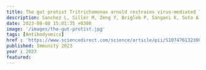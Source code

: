 ```yaml
---
title: The gut protist Tritrichomonas arnold restrains virus-mediated loss of oral tolerance by modulating dietary antigen-presenting dendritic cells
description: Sanchez L, Siller M, Zeng Y, Brigleb P, Sangani K, Soto A, Engl C, Laughlin C, Mohit Rana, Kraak L, Pandey S, Bender M, Fitzgerald B, Hedden L, Fiske K, Taylor G, Wright A, <strong><u>Mehta I</u></strong>,<strong><u>Rahman S</u></strong>, Galipeau H, Mullett S, Gelhaus S, Watkins S, Bercik P, Nice T, Jabri B, Meisel M,<strong><u>Das J</u></strong>, Dermody T, Verdú E,  Hinterleitner R
date: 2023-08-08 15:01:35 +0300
image: '/images/the-gut-protist.jpg'
tags: [Antibodyomics]
href : 'https://www.sciencedirect.com/science/article/pii/S1074761323002790?via%3Dihub'
published: Immunity 2023
year : 2023
featured:
---
```

